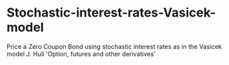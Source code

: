 # Stochastic-interest-rates-Vasicek-model
Price a Zero Coupon Bond using stochastic interest rates as in the Vasicek model
J. Hull 'Option, futures and other derivatives'
